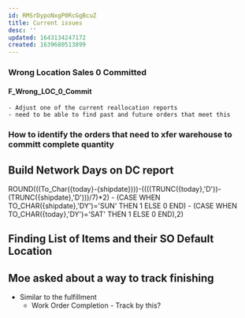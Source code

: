 ```yaml
---
id: RMSrDypoNxgP0RcGgBcuZ
title: Current issues
desc: ''
updated: 1643134247172
created: 1639680513899
---
```



    
### Wrong Location Sales 0 Committed
#### F_Wrong_LOC_0_Commit
    - Adjust one of the current reallocation reports
    - need to be able to find past and future orders that meet this 

### How to identify the orders that need to xfer warehouse to committ complete quantity


## Build Network Days on DC report

ROUND(((To_Char({today}-{shipdate})))-((((TRUNC({today},'D'))-	(TRUNC({shipdate},'D')))/7)*2) -  (CASE WHEN TO_CHAR({shipdate},'DY')='SUN' 	THEN 1 ELSE 0 END) -  (CASE WHEN TO_CHAR({today},'DY')='SAT' THEN 1 ELSE 0 END),2)


## Finding List of Items and their SO Default Location


## Moe asked about a way to track finishing 
- Similar to the fulfillment 
    - Work Order Completion - Track by this?

    















